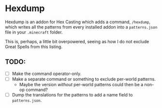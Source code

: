 # Hexdump

Hexdump is an addon for Hex Casting which adds a command, `/hexdump`, which writes all the patterns from every installed addon into a `patterns.json` file in your `.minecraft` folder.

This is, perhaps, a little bit overpowered, seeing as how I do not exclude Great Spells from this listing.

## TODO:
- [ ] Make the command operator-only.
- [ ] Make a separate command or something to exclude per-world patterns.
  - Maybe the version *without* per-world patterns could then be a non-op command?
- [ ] Dump the translations for the patterns to add a name field to `patterns.json`.
